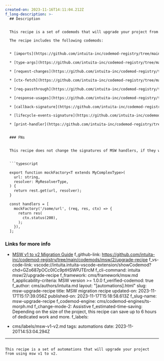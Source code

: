 ```yaml
---
created-on: 2023-11-16T14:11:04.212Z
f_long-description: >-
  ## Description


  This recipe is a set of codemods that will upgrade your project from using msw v1 to v2.

  The recipe includes the following codemods:


  * [imports](https://github.com/intuita-inc/codemod-registry/tree/main/msw/2/imports)

  * [type-args](https://github.com/intuita-inc/codemod-registry/tree/main/msw/2/type-args)

  * [request-changes](https://github.com/intuita-inc/codemod-registry/tree/main/msw/2/request-changes)

  * [ctx-fetch](https://github.com/intuita-inc/codemod-registry/tree/main/msw/2/ctx-fetch)

  * [req-passthrough](https://github.com/intuita-inc/codemod-registry/tree/main/msw/2/req-passthrough)

  * [response-usages](https://github.com/intuita-inc/codemod-registry/tree/main/msw/2/response-usages)

  * [callback-signature](https://github.com/intuita-inc/codemod-registry/tree/main/msw/2/callback-signature)

  * [lifecycle-events-signature](https://github.com/intuita-inc/codemod-registry/tree/main/msw/2/lifecycle-events-signature)

  * [print-handler](https://github.com/intuita-inc/codemod-registry/tree/main/msw/2/print-handler)


  ### FNs


  This recipe does not change the signatures of MSW handlers, if they were called using a custom factory function, for example to provide more type-safety or else. For example, the following code will only be partially updated:


  ```typescript

  export function mockFactory<T extends MyComplexType>(
    url: string,
    resolver: MyResolverType,
  ) {
    return rest.get(url, resolver);
  }

  const handlers = [
    mockFactory('/some/url', (req, res, ctx) => {
      return res(
        ctx.status(200),
      );
    }),
  ];

  ```


  ### Links for more info


  * [MSW v1 to v2 Migration Guide](https://mswjs.io/docs/migrations/1.x-to-2.x/)
f_github-link: https://github.com/intuita-inc/codemod-registry/tree/main/codemods/msw/2/upgrade-recipe
f_vs-code-link: vscode://intuita.intuita-vscode-extension/showCodemod?chd=GZo687pOCc0ICc9ptHSWPJTErcM
f_cli-command: intuita msw/2/upgrade-recipe
f_framework: cms/framework/msw.md
f_applicability-criteria: MSW version >= 1.0.0
f_verified-codemod: true
f_author: cms/authors/intuita.md
layout: "[automations].html"
slug: msw-upgrade-recipe
title: MSW migration recipe
updated-on: 2023-11-17T15:17:39.056Z
published-on: 2023-11-17T15:18:58.613Z
f_slug-name: msw-upgrade-recipe
f_codemod-engine: cms/codemod-engines/ts-morph.md
f_change-mode-2: Assistive
f_estimated-time-saving: Depending on the size of the project, this recipe can
  save up to 6 hours of dedicated work and more.
f_labels:
  - cms/labels/msw-v1-v2.md
tags: automations
date: 2023-11-20T14:53:04.294Z
---
```

This recipe is a set of automations that will upgrade your project from using msw v1 to v2.